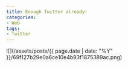 ```yaml
---
title: Enough Twitter already!
categories:
- Web
tags:
- Twitter
---
```


![](/assets/posts/{{ page.date | date: "%Y" }}/69f127b29e0a6ce10e4b93f1875389ac.png)
